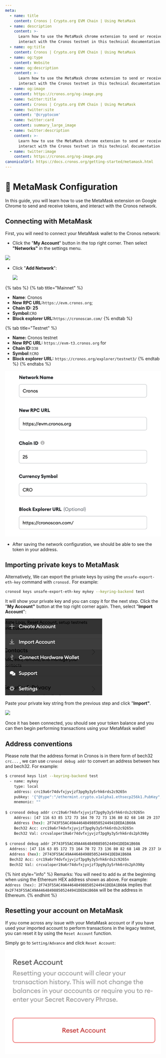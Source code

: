 ```yaml
---
meta:
  - name: title
    content: Cronos | Crypto.org EVM Chain | Using MetaMask
  - name: description
    content: >-
      Learn how to use the MetaMask chrome extension to send or receive and
      interact with the Cronos testnet in this technical documentation.
  - name: og:title
    content: Cronos | Crypto.org EVM Chain | Using MetaMask
  - name: og:type
    content: Website
  - name: og:description
    content: >-
      Learn how to use the MetaMask chrome extension to send or receive and
      interact with the Cronos testnet in this technical documentation.
  - name: og:image
    content: https://cronos.org/og-image.png
  - name: twitter:title
    content: Cronos | Crypto.org EVM Chain | Using MetaMask
  - name: twitter:site
    content: '@cryptocom'
  - name: twitter:card
    content: summary_large_image
  - name: twitter:description
    content: >-
      Learn how to use the MetaMask chrome extension to send or receive and
      interact with the Cronos testnet in this technical documentation.
  - name: twitter:image
    content: https://cronos.org/og-image.png
canonicalUrl: https://docs.cronos.org/getting-started/metamask.html
---
```


# 🦊 MetaMask Configuration

In this guide, you will learn how to use the MetaMask extension on Google Chrome to send and receive tokens, and interact with the Cronos network.

## Connecting with MetaMask

First, you will need to connect your MetaMask wallet to the Cronos network:

* Click the "**My Account**" button in the top right corner. Then select **"Networks"** in the settings menu.

![](../.gitbook/assets/metamask\_1.png)

*   Click "**Add Network**":

    ![](../.gitbook/assets/metamask\_2.png)

{% tabs %}
{% tab title="Mainnet" %}
* **Name**: Cronos
* **New RPC URL:**`https://evm.cronos.org`;
* **Chain ID: 25**
* **Symbol:**`CRO`
* **Block explorer URL:**`https://cronoscan.com/`
{% endtab %}

{% tab title="Testnet" %}
* **Name:** Cronos testnet
* **New RPC URL:** `https://evm-t3.cronos.org` for
* **Chain ID:**`338`
* **Symbol**:`tCRO`
* **Block explorer URL:** `https://cronos.org/explorer/testnet3/`
{% endtab %}
{% endtabs %}

![](../.gitbook/assets/Metamask-settings.png)

* After saving the network configuration, we should be able to see the token in your address.

## Importing private keys to MetaMask

Alternatively, We can export the private keys by using the `unsafe-export-eth-key` command with `cronosd.` For example:

```bash
cronosd keys unsafe-export-eth-key mykey --keyring-backend test
```

It will show your private key and you can copy it for the next step. Click the "**My Account"** button at the top right corner again. Then, select "**Import Account**":

![](assets/4.png)

Paste your private key string from the previous step and click "**Import"**.

![](<../.gitbook/assets/metamask\_3 (1) (1) (1) (1) (1) (1) (2).png>)

Once it has been connected, you should see your token balance and you can then begin performing transactions using your MetaMask wallet!

## Address conventions

Please note that the address format in Cronos is in there form of bech32 `crc...` , we can use `cronosd debug addr` to convert an address between hex and bech32. For example:

```bash
$ cronosd keys list --keyring-backend test
  - name: mykey
    type: local
    address: crc19a6r74dvfxjyvjzf3pg9y3y5rhk6rds2c9265n
    pubkey: '{"@type":"/ethermint.crypto.v1alpha1.ethsecp256k1.PubKey","key":"Azy1tg0wZKRdQ7sd9mICzteCstGThiodZtQqlVT9Amlc"}'
    mnemonic: ""

$ cronosd debug addr crc19a6r74dvfxjyvjzf3pg9y3y5rhk6rds2c9265n
    Address: [47 116 63 85 172 73 164 70 72 73 136 80 82 68 148 29 237 161 182 10]
    Address (hex): 2F743F55AC49A446484988505244941DEDA1B60A
    Bech32 Acc: crc19a6r74dvfxjyvjzf3pg9y3y5rhk6rds2c9265n
    Bech32 Val: crcvaloper19a6r74dvfxjyvjzf3pg9y3y5rhk6rds2ph398y

$ cronosd debug addr 2F743F55AC49A446484988505244941DEDA1B60A
  Address: [47 116 63 85 172 73 164 70 72 73 136 80 82 68 148 29 237 161 182 10]
  Address (hex): 2F743F55AC49A446484988505244941DEDA1B60A
  Bech32 Acc: crc19a6r74dvfxjyvjzf3pg9y3y5rhk6rds2c9265n
  Bech32 Val: crcvaloper19a6r74dvfxjyvjzf3pg9y3y5rhk6rds2ph398y
```

{% hint style="info" %}
Remarks: You will need to add `0x` at the beginning when using the Ethereum HEX address shown as above. For example: `Address (hex): 2F743F55AC49A446484988505244941DEDA1B60A` implies that `0x2F743F55AC49A446484988505244941DEDA1B60A` will be the address in Ethereum.
{% endhint %}

## Resetting your account on MetaMask

If you come across any issue with your MetaMask account or if you have used your imported account to perform transactions in the legacy testnet, you can reset it by using the `Reset Account` function.

Simply go to `Setting/Advance` and click `Reset Account`:

![](../.gitbook/assets/Metamask-reset.png)
